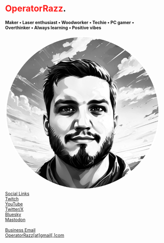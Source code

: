 # <span style="color: #ff201e">OperatorRazz</span>.
#### Maker • Laser enthusiast • Woodworker • Techie • PC gamer • Overthinker • Always learning • Positive vibes
<img src="/assets/images/operatorrazz.png" alt="OperatorRazz" style="border-radius: 50%;" />
<u>Social Links</u> <br>
<a href="https://www.twitch.tv/operatorrazz">Twitch</a><br>
<a href="https://www.youtube.com/@operatorrazz/">YouTube</a><br>
<a href="https://twitter.com/operatorrazz">Twitter/X</a><br>
<a href="https://bsky.app/profile/operatorrazz.com">Bluesky</a><br>
<a href="https://mastodon.gamedev.place/@OperatorRazz">Mastodon</a>
<br><br>
<u>Business Email</u><br>
<a href="mailto:operatorrazz@gmail.com">OperatorRazz[at]gmail[.]com
